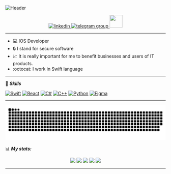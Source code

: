 
![Header](https://github.com/PatchedDeveloper/PatchedDeveloper/assets/103842703/6f93e841-95b5-4968-8598-6858fb0e46c4)


<div id="socials" align="center">
	<a href="https://www.linkedin.com/in/patcheddev/">
	    <img src="https://cdn-icons-png.flaticon.com/512/2504/2504799.png" width="40" height="40" alt="linkedin" />
	</a>
	<a href="https://t.me/patcheddev">
	      <img src="https://cdn-icons-png.flaticon.com/512/2111/2111646.png" width="40" height="40" alt="telegram group" />
	</a>
<a href="https://discord.com/users/429231370120855552" target="_blank" rel="noreferrer"><img src="https://github.com/PatchedDeveloper/PatchedDeveloper/assets/103842703/a4507174-2933-40d5-922c-76e566e6425f" width="40" height="40" /></a> 

</div>


___

- 💻 IOS Developer
- 🔒 I stand for secure software
- 📈 It is really important for me to benefit businesses and users of IT products.
- :octocat: I work in Swift language
___

:briefcase: ***Skills***

<p align="left"> 
<a href="https://developer.apple.com/swift/" target="_blank" rel="noreferrer"><img src="https://raw.githubusercontent.com/danielcranney/readme-generator/main/public/icons/skills/swift-colored.svg" width="36" height="36" alt="Swift" /></a> 
<a href="https://reactjs.org/" target="_blank" rel="noreferrer"><img src="https://raw.githubusercontent.com/danielcranney/readme-generator/main/public/icons/skills/react-colored.svg" width="36" height="36" alt="React" /></a> 
<a href="https://docs.microsoft.com/en-us/dotnet/csharp/" target="_blank" rel="noreferrer"><img src="https://raw.githubusercontent.com/danielcranney/readme-generator/main/public/icons/skills/csharp-colored.svg" width="36" height="36" alt="C#" /></a> 
<a href="https://docs.microsoft.com/en-us/cpp/?view=msvc-170" target="_blank" rel="noreferrer"><img src="https://raw.githubusercontent.com/danielcranney/readme-generator/main/public/icons/skills/cplusplus-colored.svg" width="36" height="36" alt="C++" /></a> 
<a href="https://www.python.org/" target="_blank" rel="noreferrer"><img src="https://raw.githubusercontent.com/danielcranney/readme-generator/main/public/icons/skills/python-colored.svg" width="36" height="36" alt="Python" /></a>
<a href="https://www.figma.com/" target="_blank" rel="noreferrer"><img src="https://raw.githubusercontent.com/danielcranney/readme-generator/main/public/icons/skills/figma-colored.svg" width="36" height="36" alt="Figma" /></a> </p>

---

![snake gif](https://github.com/PatchedDeveloper/PatchedDeveloper/blob/output/github-contribution-grid-snake-dark.svg)

📊 ***My stats:***
<div id="stat" align="center">
<img src="https://github-profile-summary-cards.vercel.app/api/cards/profile-details?username=PatchedDeveloper&theme=github_dark"/>
<img src="https://github-profile-summary-cards.vercel.app/api/cards/most-commit-language?username=PatchedDeveloper&theme=github_dark"/>
<img src="https://github-profile-summary-cards.vercel.app/api/cards/stats?username=PatchedDeveloper&theme=github_dark"/>
<img src="https://github-profile-summary-cards.vercel.app/api/cards/repos-per-language?username=PatchedDeveloper&theme=github_dark"/>
<img src="http://github-profile-summary-cards.vercel.app/api/cards/productive-time?username=PatchedDeveloper&theme=github_dark&utcOffset=8"/>
</div>

___

